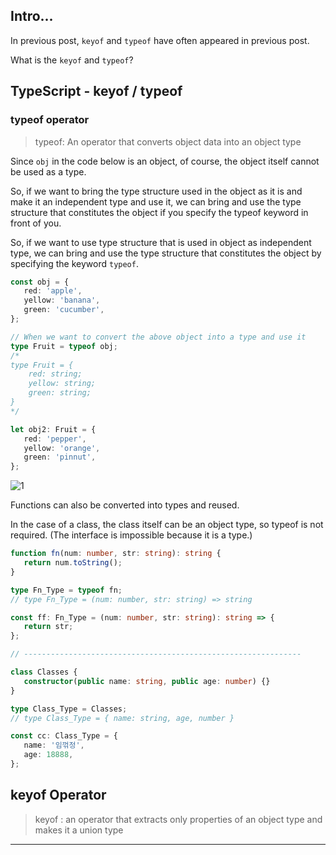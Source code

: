 ## Intro...
In previous post, `keyof` and `typeof` have often appeared in previous post. 

What is the `keyof` and `typeof`?

## TypeScript - keyof / typeof

### typeof operator
> typeof: An operator that converts object data into an object type

Since `obj` in the code below is an object, of course, the object itself cannot be used as a type.

So, if we want to bring the type structure used in the object as it is and make it an independent type and use it, we can bring and use the type structure that constitutes the object if you specify the typeof keyword in front of you.

So, if we want to use type structure that is used in object as independent type, we can bring and use the type structure that constitutes the object by specifying the keyword `typeof`.


```ts
const obj = {
   red: 'apple',
   yellow: 'banana',
   green: 'cucumber',
};

// When we want to convert the above object into a type and use it
type Fruit = typeof obj;
/*
type Fruit = {
    red: string;
    yellow: string;
    green: string;
}
*/

let obj2: Fruit = {
   red: 'pepper',
   yellow: 'orange',
   green: 'pinnut',
};
```

![1](https://github.com/jinscodes/Blog_nextJS/assets/87598134/b246497e-1203-4717-9b6b-f53183ed7013)

Functions can also be converted into types and reused.

In the case of a class, the class itself can be an object type, so typeof is not required. (The interface is impossible because it is a type.)

```ts
function fn(num: number, str: string): string {
   return num.toString();
}

type Fn_Type = typeof fn;
// type Fn_Type = (num: number, str: string) => string

const ff: Fn_Type = (num: number, str: string): string => {
   return str;
};

// --------------------------------------------------------------

class Classes {
   constructor(public name: string, public age: number) {}
}

type Class_Type = Classes;
// type Class_Type = { name: string, age, number }

const cc: Class_Type = {
   name: '임꺾정',
   age: 18888,
};
```

## keyof Operator
> keyof : an operator that extracts only properties of an object type and makes it a union type

---
[](https://inpa.tistory.com/entry/TS-%F0%9F%93%98-%ED%83%80%EC%9E%85%EC%8A%A4%ED%81%AC%EB%A6%BD%ED%8A%B8-keyof-typeof-%EC%82%AC%EC%9A%A9%EB%B2%95)